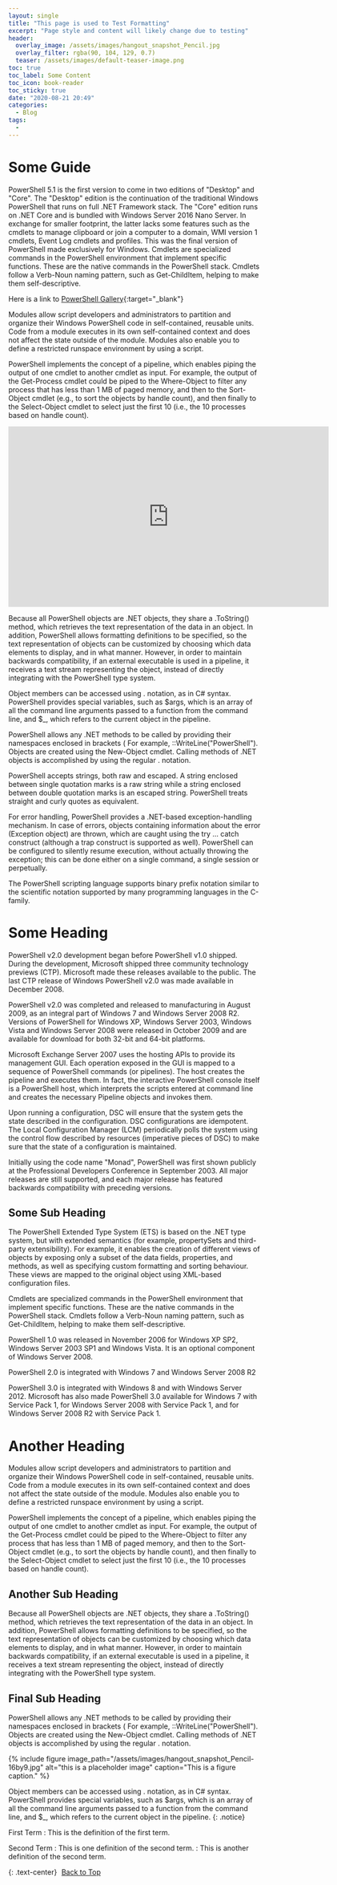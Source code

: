 ```yaml
---
layout: single
title: "This page is used to Test Formatting"
excerpt: "Page style and content will likely change due to testing"
header:
  overlay_image: /assets/images/hangout_snapshot_Pencil.jpg
  overlay_filter: rgba(90, 104, 129, 0.7)
  teaser: /assets/images/default-teaser-image.png
toc: true
toc_label: Some Content
toc_icon: book-reader
toc_sticky: true
date: "2020-08-21 20:49"
categories:
  - Blog
tags:
  - 
---
```


<script src="https://formspree.io/js/formbutton-v1.0.0.min.js" defer></script>
<script>
  window.formbutton=window.formbutton||function(){(formbutton.q=formbutton.q||[]).push(arguments)};
/* customize formbutton here*/     
  formbutton("create", {
    action: "https://formspree.io/xvowjgjd",
    buttonImg: "<i class='fas fa-envelope' style='font-size:20px'/>",
    theme: "minimal",
    title: "Contact Me!",
    fields: [
      { 
        type: "email", 
        label: "Email:", 
        name: "email",
        required: true,
        placeholder: "your@email.com"
      },
      {
        type: "textarea",
        label: "Message:",
        name: "message",
        required: true,
        placeholder: "What's on your mind?",
      },
      { type: "submit" }      
    ],
    styles: {
      fontFamily: "Roboto",
      fontSize: "1em",
      title: {
        background: "#999999",
      },
      button: {
        background: "#999999",
      }
    },
    initiallyVisible: false
  });
</script>

# <icon class="fas fa-book"></icon> Some Guide

PowerShell 5.1 is the first version to come in two editions of "Desktop" and "Core". The "Desktop" edition is the continuation of the traditional Windows PowerShell that runs on full .NET Framework stack. The "Core" edition runs on .NET Core and is bundled with Windows Server 2016 Nano Server. In exchange for smaller footprint, the latter lacks some features such as the cmdlets to manage clipboard or join a computer to a domain, WMI version 1 cmdlets, Event Log cmdlets and profiles. This was the final version of PowerShell made exclusively for Windows.
Cmdlets are specialized commands in the PowerShell environment that implement specific functions. These are the native commands in the PowerShell stack. Cmdlets follow a Verb-Noun naming pattern, such as Get-ChildItem, helping to make them self-descriptive.

Here is a link to [PowerShell Gallery][1]{:target="_blank"}

Modules allow script developers and administrators to partition and organize their Windows PowerShell code in self-contained, reusable units. Code from a module executes in its own self-contained context and does not affect the state outside of the module. Modules also enable you to define a restricted runspace environment by using a script.

PowerShell implements the concept of a pipeline, which enables piping the output of one cmdlet to another cmdlet as input. For example, the output of the Get-Process cmdlet could be piped to the Where-Object to filter any process that has less than 1 MB of paged memory, and then to the Sort-Object cmdlet (e.g., to sort the objects by handle count), and then finally to the Select-Object cmdlet to select just the first 10 (i.e., the 10 processes based on handle count).

<iframe width="640" height="360" frameborder="0" src="https://mega.nz/embed/qEQwAQzB#i1xNMtx42B4uh4hN_Byt2FfEI8_XCJIFN-JirofMq9g" allowfullscreen ></iframe>

Because all PowerShell objects are .NET objects, they share a .ToString() method, which retrieves the text representation of the data in an object. In addition, PowerShell allows formatting definitions to be specified, so the text representation of objects can be customized by choosing which data elements to display, and in what manner. However, in order to maintain backwards compatibility, if an external executable is used in a pipeline, it receives a text stream representing the object, instead of directly integrating with the PowerShell type system.

Object members can be accessed using . notation, as in C# syntax. PowerShell provides special variables, such as $args, which is an array of all the command line arguments passed to a function from the command line, and $_, which refers to the current object in the pipeline.

PowerShell allows any .NET methods to be called by providing their namespaces enclosed in brackets ( For example,
::WriteLine("PowerShell").
Objects are created using the New-Object cmdlet. Calling methods of .NET objects is accomplished by using the regular . notation.

PowerShell accepts strings, both raw and escaped. A string enclosed between single quotation marks is a raw string while a string enclosed between double quotation marks is an escaped string. PowerShell treats straight and curly quotes as equivalent.

For error handling, PowerShell provides a .NET-based exception-handling mechanism. In case of errors, objects containing information about the error (Exception object) are thrown, which are caught using the try ... catch construct (although a trap construct is supported as well). PowerShell can be configured to silently resume execution, without actually throwing the exception; this can be done either on a single command, a single session or perpetually.

The PowerShell scripting language supports binary prefix notation similar to the scientific notation supported by many programming languages in the C-family.

# Some Heading
PowerShell v2.0 development began before PowerShell v1.0 shipped. During the development, Microsoft shipped three community technology previews (CTP). Microsoft made these releases available to the public. The last CTP release of Windows PowerShell v2.0 was made available in December 2008.

PowerShell v2.0 was completed and released to manufacturing in August 2009, as an integral part of Windows 7 and Windows Server 2008 R2. Versions of PowerShell for Windows XP, Windows Server 2003, Windows Vista and Windows Server 2008 were released in October 2009 and are available for download for both 32-bit and 64-bit platforms.

Microsoft Exchange Server 2007 uses the hosting APIs to provide its management GUI. Each operation exposed in the GUI is mapped to a sequence of PowerShell commands (or pipelines). The host creates the pipeline and executes them. In fact, the interactive PowerShell console itself is a PowerShell host, which interprets the scripts entered at command line and creates the necessary Pipeline objects and invokes them.

Upon running a configuration, DSC will ensure that the system gets the state described in the configuration. DSC configurations are idempotent.  The Local Configuration Manager (LCM) periodically polls the system using the control flow described by resources (imperative pieces of DSC) to make sure that the state of a configuration is maintained.

Initially using the code name "Monad", PowerShell was first shown publicly at the Professional Developers Conference in September 2003. All major releases are still supported, and each major release has featured backwards compatibility with preceding versions.

## Some Sub Heading

The PowerShell Extended Type System (ETS) is based on the .NET type system, but with extended semantics (for example, propertySets and third-party extensibility). For example, it enables the creation of different views of objects by exposing only a subset of the data fields, properties, and methods, as well as specifying custom formatting and sorting behaviour. These views are mapped to the original object using XML-based configuration files.

Cmdlets are specialized commands in the PowerShell environment that implement specific functions. These are the native commands in the PowerShell stack. Cmdlets follow a Verb-Noun naming pattern, such as Get-ChildItem, helping to make them self-descriptive.

PowerShell 1.0 was released in November 2006 for Windows XP SP2, Windows Server 2003 SP1 and Windows Vista. It is an optional component of Windows Server 2008.

PowerShell 2.0 is integrated with Windows 7 and Windows Server 2008 R2

PowerShell 3.0 is integrated with Windows 8 and with Windows Server 2012. Microsoft has also made PowerShell 3.0 available for Windows 7 with Service Pack 1, for Windows Server 2008 with Service Pack 1, and for Windows Server 2008 R2 with Service Pack 1.

# Another Heading
Modules allow script developers and administrators to partition and organize their Windows PowerShell code in self-contained, reusable units. Code from a module executes in its own self-contained context and does not affect the state outside of the module. Modules also enable you to define a restricted runspace environment by using a script.

PowerShell implements the concept of a pipeline, which enables piping the output of one cmdlet to another cmdlet as input. For example, the output of the Get-Process cmdlet could be piped to the Where-Object to filter any process that has less than 1 MB of paged memory, and then to the Sort-Object cmdlet (e.g., to sort the objects by handle count), and then finally to the Select-Object cmdlet to select just the first 10 (i.e., the 10 processes based on handle count).

## Another Sub Heading
Because all PowerShell objects are .NET objects, they share a .ToString() method, which retrieves the text representation of the data in an object. In addition, PowerShell allows formatting definitions to be specified, so the text representation of objects can be customized by choosing which data elements to display, and in what manner. However, in order to maintain backwards compatibility, if an external executable is used in a pipeline, it receives a text stream representing the object, instead of directly integrating with the PowerShell type system.

## Final Sub Heading

PowerShell allows any .NET methods to be called by providing their namespaces enclosed in brackets ( For example,
::WriteLine("PowerShell").
Objects are created using the New-Object cmdlet. Calling methods of .NET objects is accomplished by using the regular . notation.

{% include figure image_path="/assets/images/hangout_snapshot_Pencil-16by9.jpg" alt="this is a placeholder image" caption="This is a figure caption." %}

Object members can be accessed using . notation, as in C# syntax. PowerShell provides special variables, such as $args, which is an array of all the command line arguments passed to a function from the command line, and $_, which refers to the current object in the pipeline.
{: .notice}

First Term
: This is the definition of the first term.

Second Term
: This is one definition of the second term.
: This is another definition of the second term.

{: .text-center}
<a href="#" class="btn btn--info btn--small"><i class="fas fa-caret-up" aria-hidden="true" style="color: white; margin-right:5px;"></i>Back to Top</a>

[1]: http://powershellgallery.com

